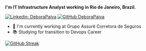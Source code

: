 **I'm IT Infrastructure Analyst working in Rio de Janeiro, Brazil.**

[![Linkedin: DeboraPaiva](https://img.shields.io/badge/-DeboraPaiva-blue?style=flat-square&logo=Linkedin&logoColor=white&link=https://www.linkedin.com/in/deborarubimpaiva/)](https://www.linkedin.com/in/deborarubimpaiva/)
[![GitHub DeboraPaiva](https://img.shields.io/github/followers/DeboraPaiva?label=follow&style=social)](https://github.com/login?return_to=https%3A%2F%2Fgithub.com%2Fdeborapaiva)


* :bank: I'm currently working at Grupo Assurê Corretora de Seguros
* :books: Studying for transition to Devops Career

[![GitHub Streak](http://github-readme-streak-stats.herokuapp.com?user=deborapaiva&theme=tokyonight_duo&hide_border=true&date_format=j%20M%5B%20Y%5D)](https://git.io/streak-stats)
